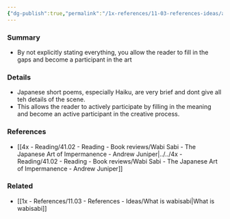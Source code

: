 ```yaml
---
{"dg-publish":true,"permalink":"/1x-references/11-03-references-ideas/allow-the-reader-to-participate-in-the-art/"}
---
```



### Summary
- By not explicitly stating everything, you allow the reader to fill in the gaps and become a participant in the art

### Details
- Japanese short poems, especially Haiku, are very brief and dont give all teh details of the scene.
- This allows the reader to actively participate by filling in the meaning and become an active participant in the creative process.

### References
- [[4x - Reading/41.02 - Reading - Book reviews/Wabi Sabi - The Japanese Art of Impermanence - Andrew Juniper\|../../4x - Reading/41.02 - Reading - Book reviews/Wabi Sabi - The Japanese Art of Impermanence - Andrew Juniper]]

### Related
- [[1x - References/11.03 - References - Ideas/What is wabisabi\|What is wabisabi]]
